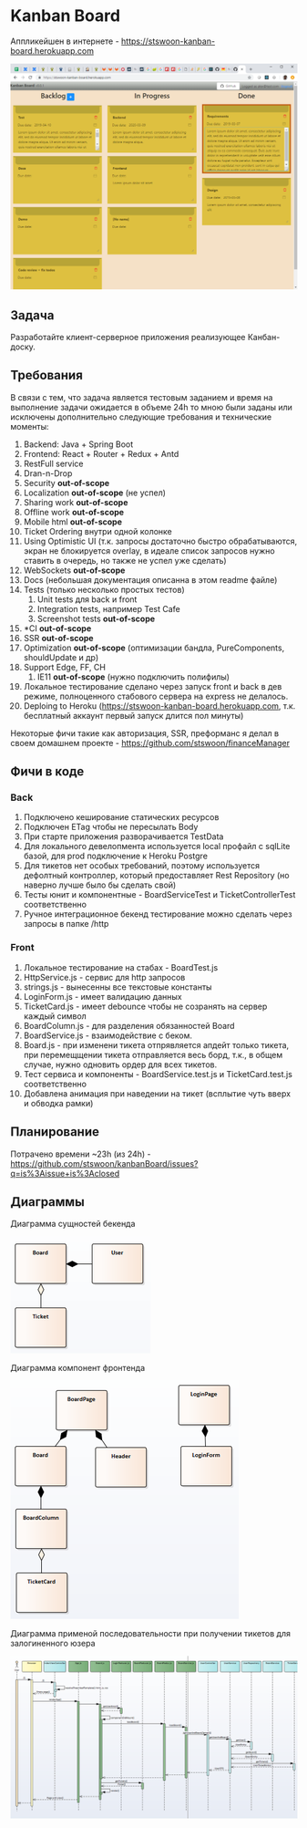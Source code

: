 # Kanban Board
Аппликейшен в интернете - https://stswoon-kanban-board.herokuapp.com

![](docs/screen.png)

## Задача
Разработайте клиент-серверное приложения реализующее Канбан-доску.

## Требования
В связи с тем, что задача является тестовым заданием и время на выполнение задачи ожидается в объеме 24h
то мною были заданы или исключены дополнительно следующие требования и технические моменты:  
1. Backend: Java + Spring Boot
1. Frontend: React + Router + Redux + Antd
1. RestFull service 
1. Dran-n-Drop
1. Security **out-of-scope** 
1. Localization **out-of-scope** (не успел)
1. Sharing work **out-of-scope**
1. Offline work **out-of-scope**
1. Mobile html **out-of-scope**
1. Ticket Ordering внутри одной колонке 
1. Using Optimistic UI (т.к. запросы достаточно быстро обрабатываются, экран не блокируется overlay, в идеале список запросов нужно ставить в очередь, но также не успел уже сделать)
1. WebSockets **out-of-scope**
1. Docs (небольшая документация описанна в этом readme файле)
1. Tests (только несколько простых тестов)
    1. Unit tests для back и front
    1. Integration tests, например Test Cafe
    1. Screenshot tests **out-of-scope**
1. *CI **out-of-scope**
1. SSR **out-of-scope**
1. Optimization **out-of-scope** (оптимизации бандла, PureComponents, shouldUpdate и др)
1. Support Edge, FF, CH
   1. IE11 **out-of-scope** (нужно подключить полифилы)
1. Локальное тестирование сделано через запуск front и back в дев режиме, полноценного стабового сервера на express не делалось.  
1. Deploing to Heroku (https://stswoon-kanban-board.herokuapp.com, т.к. бесплатный аккаунт первый запуск длится пол минуты)

Некоторые фичи такие как авторизация, SSR, преформанс я делал в своем домашнем проекте - https://github.com/stswoon/financeManager

## Фичи в коде
### Back
1. Подключено кеширование статических ресурсов
1. Подключен ETag чтобы не пересылать Body
1. При старте приложения разворачивается TestData
1. Для локального девелопмента используется local профайл с sqlLite базой, для prod подключение к Heroku Postgre
1. Для тикетов нет особых требований, поэтому используется дефолтный контроллер, который предоставляет Rest Repository (но наверно лучше было бы сделать свой)
1. Тесты юнит и компонентные - BoardServiceTest и TicketControllerTest соответственно
1. Ручное интеграционное бекенд тестирование можно сделать через запросы в папке /http

### Front 
1. Локальное тестирование на стабах - BoardTest.js
1. HttpService.js - сервис для http запросов
1. strings.js - вынесенны все текстовые константы
1. LoginForm.js - имеет валидацию данных
1. TicketCard.js - имеет debounce чтобы не созранять на сервер каждый символ
1. BoardColumn.js - для разделения обязанностей Board
1. BoardService.js - взаимодействие с беком.
1. Board.js - при изменени тикета отпрявляется апдейт только тикета, при перемещщении тикета отправляется весь борд, т.к., в общем случае, нужно одновить ордер для всех тикетов.
1. Тест сервиса и компоненты - BoardService.test.js и TicketCard.test.js соответственно
1. Добавлена анимация при наведении на тикет (всплытие чуть вверх и обводка рамки)

## Планирование
Потрачено времени ~23h (из 24h) - https://github.com/stswoon/kanbanBoard/issues?q=is%3Aissue+is%3Aclosed

## Диаграммы
 
Диаграмма сущностей бекенда

![](docs/back.png)

Диаграмма компонент фронтенда

![](docs/front.png)

Диаграмма применой последовательности при получении тикетов для залогиненного юзера

![](docs/sequence.png)
